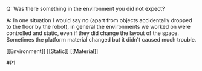 Q: Was there something in the environment you did not expect?

A: In one situation I would say no (apart from objects accidentally dropped to the floor by the robot), in general the environments we worked on were controlled and static, even if they did change the layout of the space. Sometimes the platform material changed but it didn't caused much trouble. 

[[Environment]]
[[Static]]
[[Material]]

#P1 